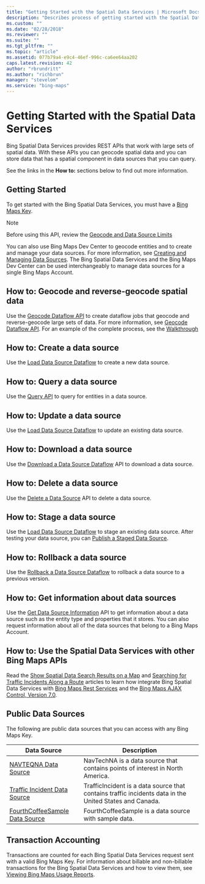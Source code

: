 ```yaml
---
title: "Getting Started with the Spatial Data Services | Microsoft Docs"
description: "Describes process of getting started with the Spatial Data Services and provides various resources on how to work with spatial data."
ms.custom: ""
ms.date: "02/28/2018"
ms.reviewer: ""
ms.suite: ""
ms.tgt_pltfrm: ""
ms.topic: "article"
ms.assetid: 077b79a4-e9c4-46ef-996c-ca6ee64aa202
caps.latest.revision: 42
author: "rbrundritt"
ms.author: "richbrun"
manager: "stevelom"
ms.service: "bing-maps"
---
```


# Getting Started with the Spatial Data Services

Bing Spatial Data Services provides REST APIs that work with large sets of spatial data. With these APIs you can geocode spatial data and you can store data that has a spatial component in data sources that you can query.  
  
 See the links in the **How to:** sections below to find out more information.  
  
## Getting Started

To get started with the Bing Spatial Data Services, you must have a [Bing Maps Key](https://www.microsoft.com/maps/create-a-bing-maps-key.aspx).  
  
> [!NOTE]
>  Before using this API, review the [Geocode and Data Source Limits](../spatial-data-services/geocode-and-data-source-limits.md)  
  
 You can also use Bing Maps Dev Center to geocode entities and to create and manage your data sources. For more information, see [Creating and Managing Data Sources](https://msdn.microsoft.com/library/hh698204.aspx). The Bing Spatial Data Services and the Bing Maps Dev Center can be used interchangeably to manage data sources for a single Bing Maps Account.  
  
## How to: Geocode and reverse-geocode spatial data  
 Use the [Geocode Dataflow API](geocode-dataflow-api/index.md) to create dataflow jobs that geocode and reverse-geocode large sets of data. For more information, see [Geocode Dataflow API](geocode-dataflow-api/index.md). For an example of the complete process, see the [Walkthrough](geocode-dataflow-api/geocode-dataflow-walkthrough.md)  
  
## How to: Create a data source  
 Use the [Load Data Source Dataflow](data-source-management-api/load-data-source-dataflow/index.md) to create a new data source.  
  
## How to: Query a data source  
 Use the [Query API](query-api/index.md) to query for entities in a data source.  
  
## How to: Update a data source  
 Use the [Load Data Source Dataflow](data-source-management-api/load-data-source-dataflow/index.md) to update an existing data source.  
  
## How to: Download a data source  
 Use the [Download a Data Source Dataflow](data-source-management-api/download-data-source-dataflow/index.md) API to download a data source.  
  
## How to: Delete a data source  
 Use the [Delete a Data Source](data-source-management-api/delete-data-source.md) API to delete a data source.  
  
## How to: Stage a data source  
 Use the [Load Data Source Dataflow](data-source-management-api/load-data-source-dataflow/index.md) to stage an existing data source. After testing your data source, you can [Publish a Staged Data Source](data-source-management-api/load-data-source-dataflow/publish-staged-data-source.md).  
  
## How to: Rollback a data source  
 Use the [Rollback a Data Source Dataflow](data-source-management-api/rollback-data-source-dataflow.md) to rollback a data source to a previous version.  
  
## How to: Get information about data sources  
 Use the [Get Data Source Information](data-source-management-api/get-data-source-information.md) API to get information about a data source such as the entity type and properties that it stores. You can also request information about all of the data sources that belong to a Bing Maps Account.  
  
## How to: Use the Spatial Data Services with other Bing Maps APIs  
 Read the [Show Spatial Data Search Results on a Map](https://msdn.microsoft.com/library/hh305205.aspx) and [Searching for Traffic Incidents Along a Route](https://msdn.microsoft.com/library/hh779734.aspx) articles to learn how integrate Bing Spatial Data Services with [Bing Maps Rest Services](https://msdn.microsoft.com/library/ff701713.aspx) and the [Bing Maps AJAX Control, Version 7.0](https://msdn.microsoft.com/library/gg427610.aspx).  
  
## Public Data Sources  
 The following are public data sources that you can access with any Bing Maps Key.  
  
|Data Source|Description|  
|-|-|  
|[NAVTEQNA Data Source](public-data-sources/navteqna.md)|NavTechNA is a data source that contains points of interest in North America.| 
|[Traffic Incident Data Source](public-data-sources/traffic-incident-data-source.md)|TrafficIncident is a data source that contains traffic incidents data in the United States and Canada.|  
|[FourthCoffeeSample Data Source](public-data-sources/fourthcoffeesample.md)|FourthCoffeeSample is a data source with sample data.|  
  
## Transaction Accounting  
 Transactions are counted for each Bing Spatial Data Services request sent with a valid Bing Maps Key. For information about billable and non-billable transactions for the Bing Spatial Data Services and how to view them, see [Viewing Bing Maps Usage Reports](https://msdn.microsoft.com/library/ff859477.aspx).